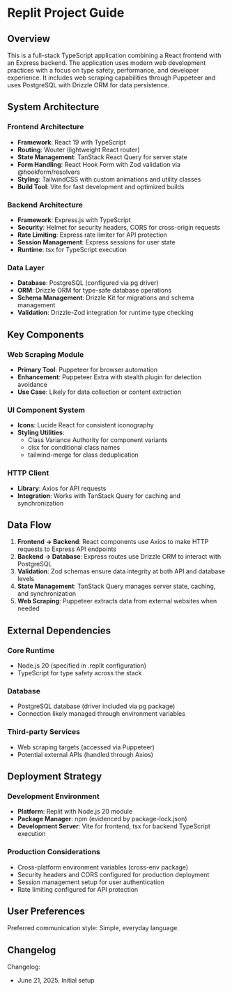 # Replit Project Guide

## Overview

This is a full-stack TypeScript application combining a React frontend with an Express backend. The application uses modern web development practices with a focus on type safety, performance, and developer experience. It includes web scraping capabilities through Puppeteer and uses PostgreSQL with Drizzle ORM for data persistence.

## System Architecture

### Frontend Architecture
- **Framework**: React 19 with TypeScript
- **Routing**: Wouter (lightweight React router)
- **State Management**: TanStack React Query for server state
- **Form Handling**: React Hook Form with Zod validation via @hookform/resolvers
- **Styling**: TailwindCSS with custom animations and utility classes
- **Build Tool**: Vite for fast development and optimized builds

### Backend Architecture
- **Framework**: Express.js with TypeScript
- **Security**: Helmet for security headers, CORS for cross-origin requests
- **Rate Limiting**: Express rate limiter for API protection
- **Session Management**: Express sessions for user state
- **Runtime**: tsx for TypeScript execution

### Data Layer
- **Database**: PostgreSQL (configured via pg driver)
- **ORM**: Drizzle ORM for type-safe database operations
- **Schema Management**: Drizzle Kit for migrations and schema management
- **Validation**: Drizzle-Zod integration for runtime type checking

## Key Components

### Web Scraping Module
- **Primary Tool**: Puppeteer for browser automation
- **Enhancement**: Puppeteer Extra with stealth plugin for detection avoidance
- **Use Case**: Likely for data collection or content extraction

### UI Component System
- **Icons**: Lucide React for consistent iconography
- **Styling Utilities**: 
  - Class Variance Authority for component variants
  - clsx for conditional class names
  - tailwind-merge for class deduplication

### HTTP Client
- **Library**: Axios for API requests
- **Integration**: Works with TanStack Query for caching and synchronization

## Data Flow

1. **Frontend → Backend**: React components use Axios to make HTTP requests to Express API endpoints
2. **Backend → Database**: Express routes use Drizzle ORM to interact with PostgreSQL
3. **Validation**: Zod schemas ensure data integrity at both API and database levels
4. **State Management**: TanStack Query manages server state, caching, and synchronization
5. **Web Scraping**: Puppeteer extracts data from external websites when needed

## External Dependencies

### Core Runtime
- Node.js 20 (specified in .replit configuration)
- TypeScript for type safety across the stack

### Database
- PostgreSQL database (driver included via pg package)
- Connection likely managed through environment variables

### Third-party Services
- Web scraping targets (accessed via Puppeteer)
- Potential external APIs (handled through Axios)

## Deployment Strategy

### Development Environment
- **Platform**: Replit with Node.js 20 module
- **Package Manager**: npm (evidenced by package-lock.json)
- **Development Server**: Vite for frontend, tsx for backend TypeScript execution

### Production Considerations
- Cross-platform environment variables (cross-env package)
- Security headers and CORS configured for production deployment
- Session management setup for user authentication
- Rate limiting configured for API protection

## User Preferences

Preferred communication style: Simple, everyday language.

## Changelog

Changelog:
- June 21, 2025. Initial setup